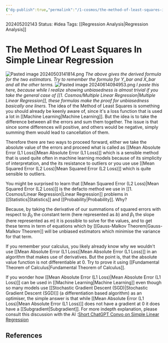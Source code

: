 ```yaml
---
{"dg-publish":true,"permalink":"/1-cosmos/the-method-of-least-squares-in-simple-linear-regression/","created":"2024-08-31T23:47:13.892-04:00","updated":"2024-06-14T09:50:51.596-04:00"}
---
```


202405202143
Status: #idea
Tags: [[Regression Analysis\|Regression Analysis]]
# The Method Of Least Squares In Simple Linear Regression

![Pasted image 20240503141814.png](/img/user/3.%20Black%20Holes/Files/Pasted%20image%2020240503141814.png)
*The above gives the derived formula for the two estimators. Try to remember the formula for Y_bar and X_bar and all the other terms.*
![Pasted image 20240614094953.png](/img/user/3.%20Black%20Holes/Files/Pasted%20image%2020240614094953.png)
*I paste this here, because while I realize showing unbiasedness is almost trivial if you take the general case of [[1. Cosmos/Multiple Linear Regression\|Multiple Linear Regression]], these formulas make the proof for unbiasedness basically one liners.*
The idea of the Method of Least Squares is something you should already be keenly aware of, since it's a loss function that is used a lot in [[Machine Learning\|Machine Learning]]. But the idea is to take the difference between all the errors and sum them together. The issue is that since some differences will positive, and others would be negative, simply summing them would lead to cancellation of them.

Therefore there are two ways to proceed forward, either we take the absolute value of the errors and proceed what is called as [[Mean Absolute Error (L1 Loss)\|Mean Absolute Error (L1 Loss)]] which is a sensible method that is used quite often in machine learning models because of its simplicity of interpretation, and the its resistance to outliers or you use use [[Mean Squared Error (L2 Loss)\|Mean Squared Error (L2 Loss)]]
which is quite sensible to outliers.

You might be surprised to learn that [[Mean Squared Error (L2 Loss)\|Mean Squared Error (L2 Loss)]] is the defacto method we use in [[1. Cosmos/Linear Regression\|Linear Regression]] problems in [[Statistics\|Statistics]] and [[Probability\|Probability]]. Why?

Because, by taking the derivative of our summations of squared errors with respect to $\beta_0$ the constant term (here represented as $b$) and $\beta_1$ the slope (here represented as $m$) it is possible to solve for the values, and to get these terms in term of equations which by [[Gauss-Malkov Theorem\|Gauss-Malkov Theorem]] will be unbiased estimators which minimise the variance for that term.

If you remember your calculus, you likely already know why we wouldn't use [[Mean Absolute Error (L1 Loss)\|Mean Absolute Error (L1 Loss)]] in an algorithm that makes use of derivatives. But the point is, that the absolute value function is not differentiable at $0$. Try to prove it using [[Fundamental Theorem of Calculus\|Fundamental Theorem of Calculus]].

If you wonder how [[Mean Absolute Error (L1 Loss)\|Mean Absolute Error (L1 Loss)]] can be used in [[Machine Learning\|Machine Learning]] even though so many models use [[Stochastic Gradient Descent (SGD)\|Stochastic Gradient Descent (SGD)]] (a differentiation based algorithm) as an optimiser, the simple answer is that while [[Mean Absolute Error (L1 Loss)\|Mean Absolute Error (L1 Loss)]] does not have a gradient at $0$ it does have a [[Subgradient\|Subgradient]]. For more indepth explanation, please consult this discussion with the AI :[Short ChatGPT Convo on Simple Linear Regression](https://chat.openai.com/share/14e53b74-ad9a-459c-95fb-7f3972990c64)



## References
